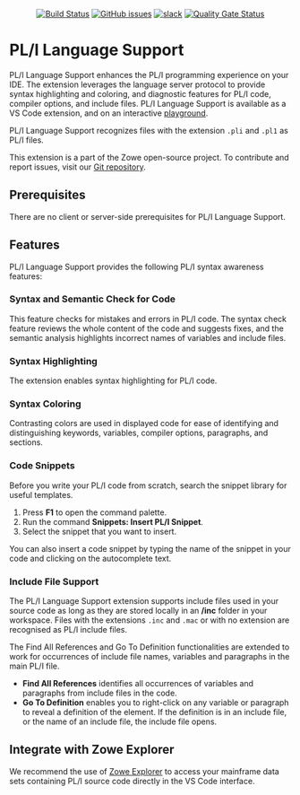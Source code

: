 <div id="header" align="center">

[![Build Status](https://github.com/zowe/zowe-pli-language-support/actions/workflows/build.yml/badge.svg)](https://github.com/zowe/zowe-pli-language-support/actions/workflows/build.yml)
[![GitHub issues](https://img.shields.io/github/issues-raw/zowe/zowe-pli-language-support)](https://github.com/zowe/zowe-pli-language-support/issues)
[![slack](https://img.shields.io/badge/chat-on%20Slack-blue)](https://join.slack.com/t/che4z/shared_invite/zt-22b0064vn-nBh~Fs9Fl47Prp5ItWOLWw)
[![Quality Gate Status](https://sonarcloud.io/api/project_badges/measure?project=zowe_zowe-pli-language-support&metric=alert_status)](https://sonarcloud.io/dashboard?id=zowe_zowe-pli-language-support)

</div>

# PL/I Language Support

PL/I Language Support enhances the PL/I programming experience on your IDE. The extension leverages the language server protocol to provide syntax highlighting and coloring, and diagnostic features for PL/I code, compiler options, and include files. PL/I Language Support is available as a VS Code extension, and on an interactive [playground](https://zowe.github.io/zowe-pli-language-support/).

PL/I Language Support recognizes files with the extension `.pli` and `.pl1` as PL/I files.

This extension is a part of the Zowe open-source project. To contribute and report issues, visit our [Git repository](https://github.com/zowe/zowe-pli-language-support).

## Prerequisites

There are no client or server-side prerequisites for PL/I Language Support.

## Features

PL/I Language Support provides the following PL/I syntax awareness features:

### Syntax and Semantic Check for Code
This feature checks for mistakes and errors in PL/I code. The syntax check feature reviews the whole content of the code and suggests fixes, and the semantic analysis highlights incorrect names of variables and include files.

### Syntax Highlighting
The extension enables syntax highlighting for PL/I code.

### Syntax Coloring
Contrasting colors are used in displayed code for ease of identifying and distinguishing keywords, variables, compiler options, paragraphs, and sections.

### Code Snippets
Before you write your PL/I code from scratch, search the snippet library for useful templates.

1. Press **F1** to open the command palette.
2. Run the command **Snippets: Insert PL/I Snippet**.
3. Select the snippet that you want to insert.

You can also insert a code snippet by typing the name of the snippet in your code and clicking on the autocomplete text.

### Include File Support
The PL/I Language Support extension supports include files used in your source code as long as they are stored locally in an **/inc** folder in your workspace. Files with the extensions `.inc` and `.mac` or with no extension are recognised as PL/I include files.

The Find All References and Go To Definition functionalities are extended to work for occurrences of include file names, variables and paragraphs in the main PL/I file.

* **Find All References** identifies all occurrences of variables and paragraphs from include files in the code.
* **Go To Definition** enables you to right-click on any variable or paragraph to reveal a definition of the element. If the definition is in an include file, or the name of an include file, the include file opens.

## Integrate with Zowe Explorer

We recommend the use of [Zowe Explorer](https://marketplace.visualstudio.com/items?itemName=Zowe.vscode-extension-for-zowe) to access your mainframe data sets containing PL/I source code directly in the VS Code interface.
